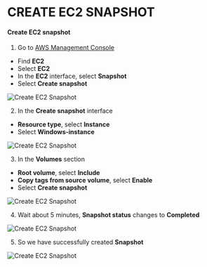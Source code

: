 ﻿
# CREATE EC2 SNAPSHOT

#### Create EC2 snapshot

1.  Go to  [AWS Management Console](https://aws.amazon.com/console/)

-   Find  **EC2**
-   Select  **EC2**
-   In the  **EC2**  interface, select  **Snapshot**
-   Select  **Create snapshot**

![Create EC2 Snapshot](https://000004.awsstudygroup.com/images/5-AmazonEC2basic/5.2-createec2snapshot/0001-createec2snapshot.png?featherlight=false&width=90pc)

2.  In the  **Create snapshot**  interface

-   **Resource type**, select  **Instance**
-   Select  **Windows-instance**

![Create EC2 Snapshot](https://000004.awsstudygroup.com/images/5-AmazonEC2basic/5.2-createec2snapshot/0002-createec2snapshot.png?featherlight=false&width=90pc)

3.  In the  **Volumes**  section

-   **Root volume**, select  **Include**
-   **Copy tags from source volume**, select  **Enable**
-   Select  **Create snapshot**

![Create EC2 Snapshot](https://000004.awsstudygroup.com/images/5-AmazonEC2basic/5.2-createec2snapshot/0003-createec2snapshot.png?featherlight=false&width=90pc)

4.  Wait about 5 minutes,  **Snapshot status**  changes to  **Completed**

![Create EC2 Snapshot](https://000004.awsstudygroup.com/images/5-AmazonEC2basic/5.2-createec2snapshot/0004-createec2snapshot.png?featherlight=false&width=90pc)

5.  So we have successfully created  **Snapshot**

![Create EC2 Snapshot](https://000004.awsstudygroup.com/images/5-AmazonEC2basic/5.2-createec2snapshot/0005-createec2snapshot.png?featherlight=false&width=90pc)
